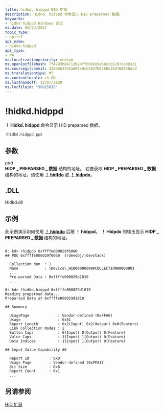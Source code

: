 ```yaml
---
title: hidkd. hidppd HID 扩展
description: Hidkd. hidppd 命令显示 HID preparsed 数据。
keywords:
- hidkd hidppd Windows 调试
ms.date: 05/23/2017
topic_type:
- apiref
api_name:
- hidkd.hidppd
api_type:
- NA
ms.localizationpriority: medium
ms.openlocfilehash: 7f4793b84712b24ffb002e5a68cc851d7ca891d1
ms.sourcegitcommit: 418e6617e2a695c9cb4b37b5b60e264760858acd
ms.translationtype: MT
ms.contentlocale: zh-CN
ms.lasthandoff: 12/07/2020
ms.locfileid: "96825835"
---
```

# <a name="hidkdhidppd"></a>!hidkd.hidppd


**！ Hidkd. hidppd** 命令显示 HID preparsed 数据。

```dbgcmd
!hidkd.hidppd ppd
```

## <a name="span-idddk__devobj_dbgspanspan-idddk__devobj_dbgspanparameters"></a><span id="ddk__devobj_dbg"></span><span id="DDK__DEVOBJ_DBG"></span>参数


<span id="_______ppd______"></span><span id="_______PPD______"></span>*ppd*   
**HIDP \_ PREPARSED \_ 数据** 结构的地址。 若要获取 **HIDP \_ PREPARSED \_ 数据** 结构的地址，请使用 [**！ hidfdo**](-hidkd-hidfdo.md) 或 [**！ hidpdo**](-hidkd-hidpdo.md)。

## <a name="span-iddllspanspan-iddllspandll"></a><span id="DLL"></span><span id="dll"></span>.DLL


Hidkd.dll

<a name="examples"></a>示例
--------

此示例演示如何使用 [**！ hidpdo**](-hidkd-hidpdo.md) 后跟 **！ hidppd**。 **！ Hidpdo** 的输出显示 **HIDP \_ PREPARSED \_ 数据** 结构的地址。

```dbgcmd

0: kd> !hidpdo 0xffffe000029f6060
## PDO 0xffffe000029f6060  (!devobj/!devstack)

  Collection Num  : 1
  Name            : \Device\_HID00000000#COLLECTION00000001
  ...
  Pre-parsed Data : 0xffffe000029d1010
  ...

0: kd> !hidkd.hidppd 0xffffe000029d1010
Reading preparsed data...
Preparsed Data at 0xffffe000029d1010  

## Summary

  UsagePage             : Vendor-defined (0xFFA0)
  Usage                 : 0x01
  Report Length         : 0x2(Input) 0x2(Output) 0x0(Feature)
  Link Collection Nodes : 2
  Button Caps           : 0(Input) 0(Output) 0(Feature)
  Value Caps            : 1(Input) 1(Output) 0(Feature)
  Data Indices          : 1(Input) 1(Output) 0(Feature)

## Input Value Capability #0

  Report ID         : 0x0
  Usage Page        : Vendor-defined (0xFFA1)
  Bit Size          : 0x8
  Report Count      : 0x1
  ...
```

## <a name="span-idsee_alsospansee-also"></a><span id="see_also"></span>另请参阅


[HID 扩展](hid-extensions.md)

 

 






